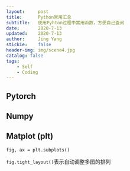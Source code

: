 ```yaml
---
layout:     post
title:      Python常用汇总
subtitle:   使用Pyhton过程中常用函数，方便自己查阅
date:       2020-7-13
updated:    2020-7-13
author:     Jing Yang
stickie:    false
header-img: img/scene4.jpg
catalog: false
tags:
    - Self	
	- Coding
---
```


## Pytorch



## Numpy



## Matplot (plt)

`fig, ax = plt.subplots()`

`fig.tight_layout()`表示自动调整多图的排列

